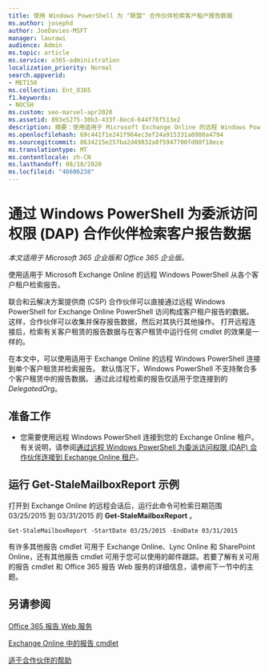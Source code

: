 ```yaml
---
title: 使用 Windows PowerShell 为 "联盟" 合作伙伴检索客户租户报告数据
ms.author: josephd
author: JoeDavies-MSFT
manager: laurawi
audience: Admin
ms.topic: article
ms.service: o365-administration
localization_priority: Normal
search.appverid:
- MET150
ms.collection: Ent_O365
f1.keywords:
- NOCSH
ms.custom: seo-marvel-apr2020
ms.assetid: 893e5275-30b3-433f-8ecd-644f78f513e2
description: 摘要：使用适用于 Microsoft Exchange Online 的远程 Windows PowerShell 从各个客户租户中检索报表。
ms.openlocfilehash: 69c441f1e241f964ec3ef24a915331a8980a4794
ms.sourcegitcommit: 8634215e257ba2d49832a8f5947700fd00f18ece
ms.translationtype: MT
ms.contentlocale: zh-CN
ms.lasthandoff: 08/10/2020
ms.locfileid: "46606238"
---
```

# <a name="retrieve-customer-tenant-reporting-data-with-windows-powershell-for-delegated-access-permissions-dap-partners"></a>通过 Windows PowerShell 为委派访问权限 (DAP) 合作伙伴检索客户报告数据

*本文适用于 Microsoft 365 企业版和 Office 365 企业版。*

使用适用于 Microsoft Exchange Online 的远程 Windows PowerShell 从各个客户租户检索报告。
  
联合和云解决方案提供商 (CSP) 合作伙伴可以直接通过远程 Windows PowerShell for Exchange Online PowerShell 访问构成客户租户报告的数据。 这样，合作伙伴可以收集并保存报告数据，然后对其执行其他操作。 打开远程连接后，检索有关客户租赁的报告数据与在客户租赁中运行任何 cmdlet 的效果是一样的。
  
在本文中，可以使用适用于 Exchange Online 的远程 Windows PowerShell 连接到单个客户租赁并检索报告。 默认情况下，Windows PowerShell 不支持聚合多个客户租赁中的报告数据。 通过此过程检索的报告仅适用于您连接到的  _DelegatedOrg_。
  
 
## <a name="before-you-begin"></a>准备工作

- 您需要使用远程 Windows PowerShell 连接到您的 Exchange Online 租户。有关说明，请参阅[通过远程 Windows PowerShell 为委派访问权限 (DAP) 合作伙伴连接到 Exchange Online 租户](connect-to-exchange-online-tenants-with-remote-windows-powershell-for-delegated.md)。
    
## <a name="run-the-get-stalemailboxreport-sample"></a>运行 Get-StaleMailboxReport 示例

打开到 Exchange Online 的远程会话后，运行此命令可检索日期范围 03/25/2015 到 03/31/2015 的 **Get-StaleMailboxReport** 。
  
```
Get-StaleMailboxReport -StartDate 03/25/2015 -EndDate 03/31/2015
```

有许多其他报告 cmdlet 可用于 Exchange Online、Lync Online 和 SharePoint Online，还有其他报告 cmdlet 可用于您可以使用的邮件跟踪。若要了解有关可用的报告 cmdlet 和 Office 365 报告 Web 服务的详细信息，请参阅下一节中的主题。
  
## <a name="see-also"></a>另请参阅

#### 

[Office 365 报告 Web 服务](https://go.microsoft.com/fwlink/p/?LinkId=532777)
  
[Exchange Online 中的报告 cmdlet](https://go.microsoft.com/fwlink/p/?LinkId=526430)
  
[适于合作伙伴的帮助](https://go.microsoft.com/fwlink/p/?LinkID=533477)

